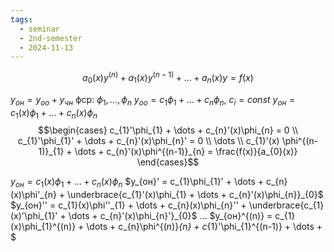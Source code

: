 ```yaml
---
tags:
  - seminar
  - 2nd-semester
  - 2024-11-13
---
```

$$a_{0}(x)y^{(n)} + a_{1}(x)y^{(n-1)} + \dots + a_{n}(x)y = f(x)$$

$y_{он} = y_{оо} + y_{чн}$
фср: $\phi_{1}, \dots, \phi_{n}$ 
$y_{оо} = c_{1}\phi_{1} + \dots + c_{n}\phi_{n}, \ c_{i} = const$
$y_{он} = c_{1}(x)\phi_{1} + \dots + c_{n}(x)\phi_{n}$
$$\begin{cases}
c_{1}'\phi_{1} + \dots + c_{n}'(x)\phi_{n} = 0 \\
c_{1}'\phi_{1}' + \dots + c_{n}'(x)\phi_{n}' = 0 \\
\dots \\
c_{1}'(x) \phi^{(n-1)}_{1} + \dots + c_{n}'(x)\phi^{(n-1)}_{n} = \frac{f(x)}{a_{0}(x)}
\end{cases}$$

$y_{он} = c_{1}(x)\phi_{1} + \dots + c_{n}(x)\phi_{n}$
$y_{он}' = c_{1}\phi_{1}' + \dots + c_{n}(x)\phi'_{n} + \underbrace{c_{1}'(x)\phi_{1} + \dots + c_{n}'(x)\phi_{n}}_{0}$
$y_{он}'' = c_{1}(x)\phi''_{1} + \dots + c_{n}(x)\phi_{n}'' + \underbrace{c_{1}(x)'\phi_{1}' + \dots + c_{n}'(x)\phi_{n}'}_{0}$
...
$y_{он}^{(n)} = c_{1}(x)\phi_{1}^{(n)} + \dots + c_{n}\phi^{(n)}_{n} + c_{1}'\phi_{1}^{(n-1)} + \dots + $